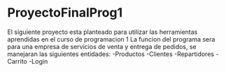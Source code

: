 # ProyectoFinalProg1
El siguiente proyecto esta planteado para utilizar las herramientas aprendidas en el curso de programacion 1
La funcion del programa sera para una empresa de servicios de venta y entrega de pedidos, se manejaran las siguientes entidades:
-Productos
-Clientes
-Repartidores
-Carrito
-Login
